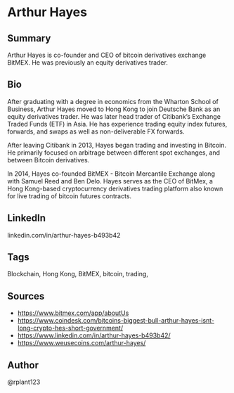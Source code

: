 # Arthur Hayes

## Summary
Arthur Hayes is co-founder and CEO of bitcoin derivatives exchange BitMEX. He was previously an equity derivatives trader.

## Bio
After graduating with a degree in economics from the Wharton School of Business, Arthur Hayes moved to Hong Kong to join Deutsche Bank as an equity derivatives trader. He was later head trader of Citibank’s Exchange Traded Funds (ETF) in Asia. He has experience trading equity index futures, forwards, and swaps as well as non-deliverable FX forwards. 

After leaving Citibank in 2013, Hayes began trading and investing in Bitcoin. He primarily focused on arbitrage between different spot exchanges, and between Bitcoin derivatives.

In 2014, Hayes co-founded BitMEX - Bitcoin Mercantile Exchange along with Samuel Reed and Ben Delo. Hayes serves as the CEO of BitMex, a Hong Kong-based cryptocurrency derivatives trading platform also known for live trading of bitcoin futures contracts.

## LinkedIn
linkedin.com/in/arthur-hayes-b493b42

## Tags
Blockchain, Hong Kong, BitMEX, bitcoin, trading,

## Sources
- https://www.bitmex.com/app/aboutUs
- https://www.coindesk.com/bitcoins-biggest-bull-arthur-hayes-isnt-long-crypto-hes-short-government/
- https://www.linkedin.com/in/arthur-hayes-b493b42/
- https://www.weusecoins.com/arthur-hayes/

## Author
@rplant123
